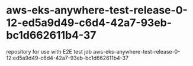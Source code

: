 # aws-eks-anywhere-test-release-0-12-ed5a9d49-c6d4-42a7-93eb-bc1d662611b4-37
repository for use with E2E test job aws-eks-anywhere-test-release-0-12:ed5a9d49-c6d4-42a7-93eb-bc1d662611b4-37
